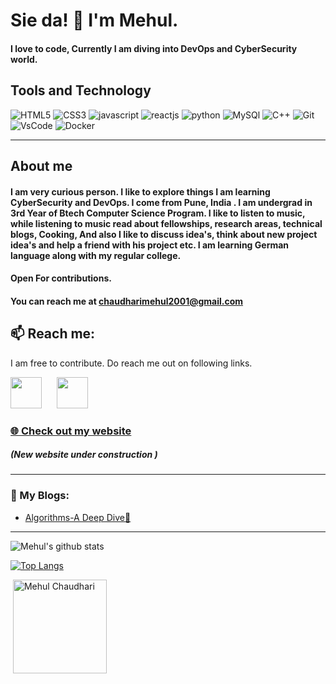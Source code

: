 # Sie da! 👋 I'm Mehul.

#### I love to code, Currently I am diving into DevOps and CyberSecurity world.

## Tools and Technology 


![HTML5](https://img.icons8.com/color/48/000000/html-5.png "HTML5") ![CSS3](https://img.icons8.com/color/48/000000/css3.png "CSS3") ![javascript](https://img.icons8.com/color/48/000000/javascript.png "Javascript")  ![reactjs](https://img.icons8.com/plasticine/48/000000/react.png "ReactJs")  ![python](https://img.icons8.com/color/48/000000/python.png "Python") ![MySQl](https://img.icons8.com/ios/48/4a90e2/mysql-logo.png "MySQL") ![C++](https://img.icons8.com/color/48/4a90e2/c-plus-plus-logo.png "C++") ![Git](https://img.icons8.com/color/48/000000/git.png "Git")
![VsCode](https://img.icons8.com/fluent/48/000000/visual-studio-code-2019.png "VsCode") ![Docker](https://img.icons8.com/color/48/000000/docker.png "Docker")
<hr>


## About me 
#### I am very curious person. I like to explore things I am learning CyberSecurity and DevOps. I come from Pune, India . I am undergrad in 3rd Year of Btech Computer Science Program. I like to listen to music, while listening to music read about fellowships, research areas, technical blogs, Cooking, And also I like to discuss idea's, think about new project idea's and help a friend with his project etc. I am learning German language along with my regular college.

#### Open For contributions.

#### You can reach me at [chaudharimehul2001@gmail.com](mailTo:chaudharimehul2001@gmail.com) 
## 📫 Reach me:
I am free to contribute. Do reach me out on following links. 
<p align="left">
<a href="https://twitter.com/MehulKChaudhari" target="_blank"><img height="50" src="https://img.icons8.com/fluent/96/000000/twitter.png"></a>&nbsp;&nbsp;&nbsp;&nbsp;&nbsp;
<a href="https://www.linkedin.com/in/mehul-chaudhari-3367b6174/" target="_blank"><img height="50"  src="https://img.icons8.com/fluent/96/000000/linkedin.png"/></a>&nbsp;&nbsp;&nbsp;&nbsp;&nbsp;
</p>

### <p><a href="https://mehul-chaudhari.netlify.app/">🌐 Check out my website</a></p> 

##### (New website under construction )

<hr>

### 📕 My Blogs:
<!-- BLOG-POST-LIST:START -->
- [Algorithms-A Deep Dive🤯](https://blog.codestrike.in/algorithms-a-deep-dive)
<!-- BLOG-POST-LIST:END -->

<hr>

![Mehul's github stats](https://github-readme-stats.vercel.app/api?username=mehulkchaudhari&show_icons=true&title_color=ffc857&icon_color=8ac926&text_color=daf7dc&bg_color=151515&hide=["stars"]) 

[![Top Langs](https://github-readme-stats.vercel.app/api/top-langs/?username=mehulkchaudhari&layout=compact&text_color=daf7dc&bg_color=151515)](https://github.com/anuraghazra/github-readme-stats)

&nbsp;<img align="center" height="150em" src="https://github-readme-streak-stats.herokuapp.com/?user=mehulkchaudhari&theme=default" alt="Mehul Chaudhari" />







